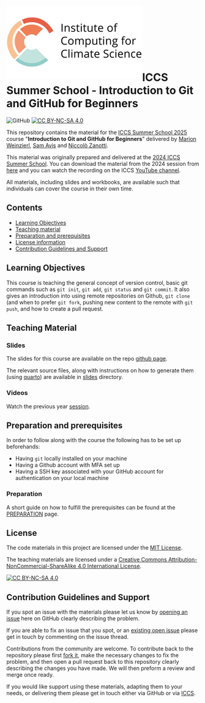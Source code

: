 <img src="slides/images/ICCS_logo.png"  width="355" align="left">

<br><br><br><br><br><br><br>

# ICCS Summer School - Introduction to Git and GitHub for Beginners

![GitHub](https://img.shields.io/github/license/Cambridge-ICCS/Summer-school-Intro-Git)
[![CC BY-NC-SA 4.0][cc-by-nc-sa-shield]][cc-by-nc-sa]


This repository contains the material for the [ICCS Summer School 2025](https://cambridge-iccs.github.io/summerschool25) course "**Introduction to Git and GitHub for Beginners**" delivered by [Marion Weinzierl](mailto:mw925@cam.ac.uk), [Sam Avis](mailto:sa2329@cam.ac.uk) and [Niccolò Zanotti](mailto:niccolo.zanotti@studio.unibo.it).

This material was originally prepared and delivered at the [2024 ICCS Summer School](https://cambridge-iccs.github.io/summerschool24).
You can download the material from the 2024 session from [here](https://github.com/Cambridge-ICCS/Summer-school-Intro-Git/releases/tag/ss2024) and you can watch the recording on the ICCS [YouTube channel](https://youtu.be/RSWxNaAqpQc).

All materials, including slides and workbooks, are available such that individuals can cover the course in their own time.

## Contents

- [Learning Objectives](#learning-objectives)
- [Teaching material](#teaching-material)
- [Preparation and prerequisites](#preparation-and-prerequisites)
- [License information](#license)
- [Contribution Guidelines and Support](#contribution-guidelines-and-support)


## Learning Objectives

This course is teaching the general concept of version control, basic git commands such as `git init`, `git add`, `git status` and `git commit`. It also gives an introduction into using remote repositories on Github, `git clone` (and when to prefer `git fork`, pushing new content to the remote with `git push`, and how to create a pull request.

## Teaching Material

### Slides

The slides for this course are available on the repo [github page](https://cambridge-iccs.github.io/Summer-school-Intro-Git).

The relevant source files, along with instructions on how to generate them (using [quarto](https://quarto.org/)) are available in [slides](./slides/) directory.

### Videos

Watch the previous year [session](https://youtu.be/RSWxNaAqpQc).


## Preparation and prerequisites

In order to follow along with the course the following has to be set up beforehands:
- Having `git` locally installed on your machine
- Having a Github account with MFA set up
- Having a SSH key associated with your GitHub account for authentication on your local machine

### Preparation 

A short guide on how to fulfill the prerequisites can be found at the [PREPARATION](./PREPARATION.md) page.

## License

The code materials in this project are licensed under the [MIT License](LICENSE).

The teaching materials are licensed under a
[Creative Commons Attribution-NonCommercial-ShareAlike 4.0 International License][cc-by-nc-sa].

[cc-by-nc-sa]: http://creativecommons.org/licenses/by-nc-sa/4.0/
[cc-by-nc-sa-image]: https://licensebuttons.net/l/by-nc-sa/4.0/88x31.png
[cc-by-nc-sa-shield]: https://img.shields.io/badge/License-CC%20BY--NC--SA%204.0-lightgrey.svg

[![CC BY-NC-SA 4.0][cc-by-nc-sa-image]][cc-by-nc-sa]

## Contribution Guidelines and Support

If you spot an issue with the materials please let us know by
[opening an issue](https://github.com/Cambridge-ICCS/Summer-school-Intro-Git/issues/new/choose)
here on GitHub clearly describing the problem.

If you are able to fix an issue that you spot, or an
[existing open issue](https://github.com/Cambridge-ICCS/Summer-school-Intro-Git/issues)
please get in touch by commenting on the issue thread.

Contributions from the community are welcome.
To contribute back to the repository please first
[fork it](https://github.com/Cambridge-ICCS/Summer-school-Intro-Git/fork),
make the necessary changes to fix the problem, and then open a pull request back to
this repository clearly describing the changes you have made.
We will then preform a review and merge once ready.

If you would like support using these materials, adapting them to your needs, or
delivering them please get in touch either via GitHub or via
[ICCS](https://github.com/Cambridge-ICCS).

